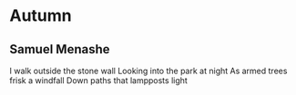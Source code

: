 # Autumn
## Samuel Menashe
I walk outside the stone wall
Looking into the park at night
As armed trees frisk a windfall
Down paths that lampposts light